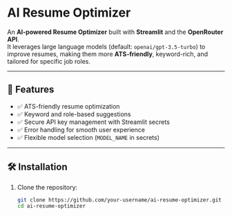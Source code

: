 # AI Resume Optimizer

An **AI-powered Resume Optimizer** built with **Streamlit** and the **OpenRouter API**.  
It leverages large language models (default: `openai/gpt-3.5-turbo`) to improve resumes, making them more **ATS-friendly**, keyword-rich, and tailored for specific job roles.

---

## 🚀 Features
- ✅ ATS-friendly resume optimization  
- ✅ Keyword and role-based suggestions  
- ✅ Secure API key management with Streamlit secrets  
- ✅ Error handling for smooth user experience  
- ✅ Flexible model selection (`MODEL_NAME` in secrets)  

---

## 🛠️ Installation

1. Clone the repository:
   ```bash
   git clone https://github.com/your-username/ai-resume-optimizer.git
   cd ai-resume-optimizer
